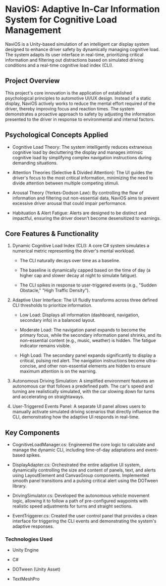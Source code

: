 # NaviOS: Adaptive In-Car Information System for Cognitive Load Management
NaviOS is a Unity-based simulation of an intelligent car display system designed to enhance driver safety by dynamically managing cognitive load. The system adapts its user interface in real-time, prioritizing critical information and filtering out distractions based on simulated driving conditions and a real-time cognitive load index (CLI).

## Project Overview
This project's core innovation is the application of established psychological principles to automotive UI/UX design. Instead of a static display, NaviOS actively works to reduce the mental effort required of the driver, thereby improving focus and reaction times. The system demonstrates a proactive approach to safety by adjusting the information presented to the driver in response to environmental and internal factors.

## Psychological Concepts Applied
- Cognitive Load Theory: The system intelligently reduces extraneous cognitive load by decluttering the display and manages intrinsic cognitive load by simplifying complex navigation instructions during demanding situations.

- Attention Theories (Selective & Divided Attention): The UI guides the driver's focus to the most critical information, minimizing the need to divide attention between multiple competing stimuli.

- Arousal Theory (Yerkes-Dodson Law): By controlling the flow of information and filtering out non-essential data, NaviOS aims to prevent excessive driver arousal that could impair performance.

- Habituation & Alert Fatigue: Alerts are designed to be distinct and impactful, ensuring the driver doesn't become desensitized to warnings.

## Core Features & Functionality
1. Dynamic Cognitive Load Index (CLI): A core C# system simulates a numerical metric representing the driver's mental workload.

    - The CLI naturally decays over time as a baseline.

    - The baseline is dynamically capped based on the time of day (a higher cap and slower decay at night to simulate fatigue).

    - The CLI spikes in response to user-triggered events (e.g., "Sudden Obstacle," "High Traffic Density").

2. Adaptive User Interface: The UI fluidly transforms across three defined CLI thresholds to prioritize information.

    - Low Load: Displays all information (dashboard, navigation, secondary info) in a balanced layout.

    - Moderate Load: The navigation panel expands to become the primary focus, while the secondary information panel shrinks, and its non-essential content (e.g., music, weather) is hidden. The fatigue indicator remains visible.

    - High Load: The secondary panel expands significantly to display a critical, pulsing red alert. The navigation instructions become ultra-concise, and other non-essential elements are hidden to ensure maximum attention is on the warning.

3. Autonomous Driving Simulation: A simplified environment features an autonomous car that follows a predefined path. The car's speed and turning are realistically simulated, with the car slowing down for turns and accelerating on straightaways.

4. User-Triggered Events Panel: A separate UI panel allows users to manually activate simulated driving scenarios that directly influence the CLI, demonstrating how the adaptive UI responds in real-time.

## Key Components
- CognitiveLoadManager.cs: Engineered the core logic to calculate and manage the dynamic CLI, including time-of-day adaptations and event-based spikes.

- DisplayAdapter.cs: Orchestrated the entire adaptive UI system, dynamically controlling the size and content of panels, text, and alerts using LayoutElement and CanvasGroup components. Implemented smooth panel transitions and a pulsing critical alert using the DOTween library.

- DrivingSimulator.cs: Developed the autonomous vehicle movement logic, allowing it to follow a path of pre-configured waypoints with realistic speed adjustments for turns and straight sections.

- EventTriggerer.cs: Created the user control panel that provides a clean interface for triggering the CLI events and demonstrating the system's adaptive responses.

### Technologies Used
- Unity Engine

- C#

- DOTween (Unity Asset)

- TextMeshPro
